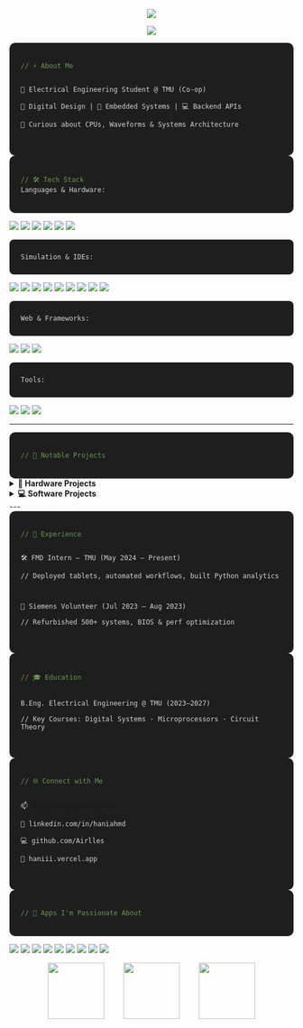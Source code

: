 <!-- DYNAMIC TOP LINE -->
<p align="center">
  <img src="https://readme-typing-svg.demolab.com/?lines=Hey%2C%20I'm%20Hani%20Ahmed!;Digital%20Systems%20Engineer%20in%20Training;Always%20Learning%20%26%20Building!&font=Fira%20Code&center=true&width=550&height=50">
</p>


<!-- PROFILE SUMMARY --> 
<p align="center">
  <img src="https://github-profile-summary-cards.vercel.app/api/cards/profile-details?username=Airlles&theme=radical" />
</p>

<!-- ABOUT ME -->
<div style="background-color:#1e1e1e; color:#d4d4d4; padding:20px; border-radius:10px; font-family:'Fira Code', monospace; font-size:14px;">
<pre><code><span style="color:#6A9955;">// ⚡ About Me</span>

🔬 Electrical Engineering Student @ TMU (Co-op)  
🔧 Digital Design | 🧪 Embedded Systems | 💻 Backend APIs  
🎯 Curious about CPUs, Waveforms & Systems Architecture
</code></pre>
</div>

<!-- Code editor look -->
<div style="background-color:#1e1e1e; color:#d4d4d4; padding:20px; border-radius:10px; font-family:'Fira Code', monospace; font-size:14px;">
<pre><code><span style="color:#6A9955;">// 🛠️ Tech Stack</span>
Languages &amp; Hardware:</code></pre>
</div>

<p>
  <img src="https://img.shields.io/badge/SystemVerilog-000000?style=for-the-badge"/>
  <img src="https://img.shields.io/badge/VHDL-453C5C?style=for-the-badge"/>
  <img src="https://img.shields.io/badge/C-00599C?style=for-the-badge&logo=c&logoColor=white"/>
  <img src="https://img.shields.io/badge/C++-004482?style=for-the-badge&logo=c%2B%2B&logoColor=white"/>
  <img src="https://img.shields.io/badge/Python-3670A0?style=for-the-badge&logo=python&logoColor=ffdd54"/>
  <img src="https://img.shields.io/badge/Java-ED8B00?style=for-the-badge&logo=java&logoColor=white"/>
</p>

<div style="background-color:#1e1e1e; color:#d4d4d4; padding:10px 20px; border-radius:8px; font-family:'Fira Code', monospace; font-size:14px; margin-top:10px;">
<pre><code>Simulation &amp; IDEs:</code></pre>
</div>

<p>
  <img src="https://img.shields.io/badge/ModelSim-003B6F?style=for-the-badge"/>
  <img src="https://img.shields.io/badge/Quartus-007ACC?style=for-the-badge"/>
  <img src="https://img.shields.io/badge/VS%20Code-007ACC?style=for-the-badge&logo=visual-studio-code&logoColor=white"/>
  <img src="https://img.shields.io/badge/Eclipse-2C2255?style=for-the-badge&logo=eclipse-ide&logoColor=white"/>
  <img src="https://img.shields.io/badge/Processing-006699?style=for-the-badge"/>
  <img src="https://img.shields.io/badge/LTSpice-A51417?style=for-the-badge"/>
  <img src="https://img.shields.io/badge/Matlab-0076A8?style=for-the-badge&logo=mathworks&logoColor=white"/>
  <img src="https://img.shields.io/badge/Vernier-808080?style=for-the-badge"/>
  <img src="https://img.shields.io/badge/Unity-000000?style=for-the-badge&logo=unity&logoColor=white"/>
</p>

<div style="background-color:#1e1e1e; color:#d4d4d4; padding:10px 20px; border-radius:8px; font-family:'Fira Code', monospace; font-size:14px; margin-top:10px;">
<pre><code>Web &amp; Frameworks:</code></pre>
</div>

<p>
  <img src="https://img.shields.io/badge/React-20232A?style=for-the-badge&logo=react&logoColor=61DAFB"/>
  <img src="https://img.shields.io/badge/Vite-646CFF?style=for-the-badge&logo=vite&logoColor=white"/>
  <img src="https://img.shields.io/badge/Node.js-339933?style=for-the-badge&logo=nodedotjs&logoColor=white"/>
</p>

<div style="background-color:#1e1e1e; color:#d4d4d4; padding:10px 20px; border-radius:8px; font-family:'Fira Code', monospace; font-size:14px; margin-top:10px;">
<pre><code>Tools:</code></pre>
</div>

<p>
  <img src="https://img.shields.io/badge/Git-F05032?style=for-the-badge&logo=git&logoColor=white"/>
  <img src="https://img.shields.io/badge/Linux-FCC624?style=for-the-badge&logo=linux&logoColor=black"/>
  <img src="https://img.shields.io/badge/GitHub%20Actions-2088FF?style=for-the-badge&logo=github-actions&logoColor=white"/>
</p>

---
<!-- PROJECTS -->
<div style="background-color:#1e1e1e; color:#d4d4d4; padding:20px; border-radius:10px; font-family:'Fira Code', monospace; font-size:14px;">
<pre><code><span style="color:#6A9955;">// 🧪 Notable Projects</span></code></pre>
</div>

<!-- HARDWARE PROJECTS -->
<details>
  <summary><strong>🔧 Hardware Projects</strong></summary>
  <ul>
    <li>
      <strong>RISC-V CPU (5-stage)</strong>  
      <br><em>Custom pipelined CPU with ALU, PC logic & memory stages.</em>  
      <br><code>SystemVerilog · ModelSim · Quartus · FPGA</code>
    </li>
    <br>
    <li>
      <strong>Analog Design Labs</strong>  
      <br><em>Built amplifiers, diode regulators, rectifiers on breadboard.</em>  
      <br><code>LTSpice · Oscilloscope · Function Generator · Breadboard</code>
    </li>
  </ul>
</details>

<!-- SOFTWARE PROJECTS -->
<details>
  <summary><strong>💻 Software Projects</strong></summary>
  <ul>
    <li>
      <strong>FastAPI BobaCloud</strong>  
      <br><em>REST API microservice for boba shop backend with CI/CD.</em>  
      <br><code>Python · FastAPI · Docker · GitHub Actions · Render</code>
    </li>
    <br>
    <li>
      <strong>Simon Game (Java GUI)</strong>  
      <br><em>Color memory game with animations and sound effects.</em>  
      <br><code>Java · Eclipse · Swing</code>
    </li>
  </ul>
</details>
--- 

<!-- EXPERIENCE -->
<div style="background-color:#1e1e1e; color:#d4d4d4; padding:20px; border-radius:10px; font-family:'Fira Code', monospace; font-size:14px;">
<pre><code><span style="color:#6A9955;">// 💼 Experience</span>

🛠️ FMD Intern – TMU (May 2024 – Present)  
// Deployed tablets, automated workflows, built Python analytics

🔧 Siemens Volunteer (Jul 2023 – Aug 2023)  
// Refurbished 500+ systems, BIOS & perf optimization
</code></pre>
</div>

<!-- EDUCATION -->
<div style="background-color:#1e1e1e; color:#d4d4d4; padding:20px; border-radius:10px; font-family:'Fira Code', monospace; font-size:14px;">
<pre><code><span style="color:#6A9955;">// 🎓 Education</span>

B.Eng. Electrical Engineering @ TMU (2023–2027)  
// Key Courses: Digital Systems · Microprocessors · Circuit Theory
</code></pre>
</div>

<!-- CONTACT -->
<div style="background-color:#1e1e1e; color:#d4d4d4; padding:20px; border-radius:10px; font-family:'Fira Code', monospace; font-size:14px;">
<pre><code><span style="color:#6A9955;">// 🌐 Connect with Me</span>

📫 haniahmd004@gmail.com  
🔗 linkedin.com/in/haniahmd  
💻 github.com/Airlles  
🧠 haniii.vercel.app
</code></pre>
</div>

<!-- Passionate Apps Section -->
<div style="background-color:#1e1e1e; color:#d4d4d4; padding:20px; border-radius:10px; font-family:'Fira Code', monospace; font-size:14px;">
<pre><code><span style="color:#6A9955;">// 💖 Apps I'm Passionate About</span></code></pre>
</div>

<p>
  <img src="https://img.shields.io/badge/YouTube-FF0000?style=for-the-badge&logo=youtube&logoColor=white"/>
  <img src="https://img.shields.io/badge/Webtoon-00D564?style=for-the-badge&logo=webtoon&logoColor=white"/>
  <img src="https://img.shields.io/badge/Pinterest-BD081C?style=for-the-badge&logo=pinterest&logoColor=white"/>
  <img src="https://img.shields.io/badge/Spotify-1DB954?style=for-the-badge&logo=spotify&logoColor=white"/>
  <img src="https://img.shields.io/badge/Canva-00C4CC?style=for-the-badge&logo=canva&logoColor=white"/>
  <img src="https://img.shields.io/badge/Notion-000000?style=for-the-badge&logo=notion&logoColor=white"/>
  <img src="https://img.shields.io/badge/Figma-F24E1E?style=for-the-badge&logo=figma&logoColor=white"/>
  <img src="https://img.shields.io/badge/Crunchyroll-F47521?style=for-the-badge&logo=crunchyroll&logoColor=white"/>
<img src="https://img.shields.io/badge/Instagram-E4405F?style=for-the-badge&logo=instagram&logoColor=white"/>

</p>


<!-- FINAL GIFS -->
<p align="center">
  <img src="https://media.giphy.com/media/SWoSkN6DxTszqIKEqv/giphy.gif" width="100" style="margin: 0 15px;"/>
  <img src="https://media.giphy.com/media/qgQUggAC3Pfv687qPC/giphy.gif" width="100" style="margin: 0 15px;"/>
  <img src="https://media.giphy.com/media/jRf5fsn8G6YaogAWxn/giphy.gif" width="100" style="margin: 0 15px;"/>
</p>
